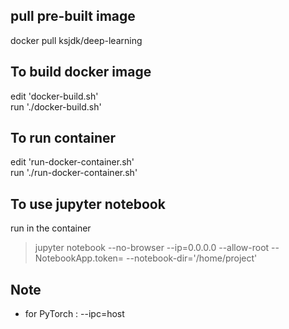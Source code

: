 ## pull pre-built image
docker pull ksjdk/deep-learning

## To build docker image
edit 'docker-build.sh'</br>
run  './docker-build.sh'

## To run container
edit 'run-docker-container.sh' </br>
run  './run-docker-container.sh' 

## To use jupyter notebook
run in the container</br> 
> jupyter notebook --no-browser --ip=0.0.0.0 --allow-root --NotebookApp.token= --notebook-dir='/home/project'<br>

## Note
* for PyTorch : --ipc=host
